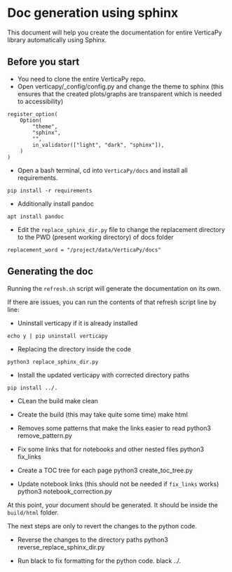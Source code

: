 # Doc generation using sphinx

This document will help you create the documentation for entire VerticaPy library automatically using Sphinx.

## Before you start

- You need to clone the entire VerticaPy repo.
- Open verticapy/_config/config.py and change the theme to sphinx (this ensures that the created plots/graphs are transparent which is needed to accessibility)

```
register_option(
    Option(
        "theme",
        "sphinx",
        "",
        in_validator(["light", "dark", "sphinx"]),
    )
)
```
- Open a bash terminal, cd into ``VerticaPy/docs`` and install all requirements.

```
pip install -r requirements
```
- Additionally install pandoc

```
apt install pandoc
```

- Edit the ``replace_sphinx_dir.py`` file to change the replacement directory to the PWD (present working directory) of docs folder

```
replacement_word = "/project/data/VerticaPy/docs"
```

## Generating the doc

Running the ``refresh.sh`` script will generate the documentation on its own. 

If there are issues, you can run the contents of that refresh script line by line:

- Uninstall verticapy if it is already installed
```
echo y | pip uninstall verticapy
```

- Replacing the directory inside the code
```
python3 replace_sphinx_dir.py
```

- Install the updated verticapy with corrected directory paths
```
pip install ../.
```

- CLean the build
make clean

- Create the build (this may take quite some time)
make html

- Removes some patterns that make the links easier to read
python3 remove_pattern.py

- Fix some links that for notebooks and other nested files
python3 fix_links

- Create a TOC tree for each page
python3 create_toc_tree.py

- Update notebook links (this should not be needed if ``fix_links`` works)
python3 notebook_correction.py 

At this point, your document should be generated. It should be inside the ``build/html`` folder. 

The next steps are only to revert the changes to the python code.

- Reverse the changes to the directory paths
python3 reverse_replace_sphinx_dir.py

- Run black to fix formatting for the python code.
black ../.
